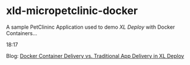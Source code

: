 # xld-micropetclinic-docker

A sample PetClininc Application used to demo *XL Deploy* with Docker
Containers...

18:17

Blog: [Docker Container Delivery vs. Traditional App Delivery in XL Deploy](http://blog.xebialabs.com/2015/09/16/docker-container-delivery-vs-traditional-app-delivery-in-xl-deploy)
